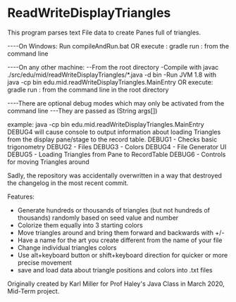 # ReadWriteDisplayTriangles
This program parses text File data to create Panes full of triangles.

----On Windows:
Run compileAndRun.bat
OR
execute : gradle run : from the command line 

----On any other machine:
--From the root directory
-Compile with javac ./src/edu/mid/readWriteDisplayTriangles/*.java -d bin
-Run JVM 1.8 with java -cp bin edu.mid.readWriteDisplayTriangles.MainEntry
OR
execute: gradle run : from the command line in the root directory


----There are optional debug modes which may only be activated from the command line
---They are passed as (String args[]) 

example: java -cp bin edu.mid.readWriteDisplayTriangles.MainEntry DEBUG4
  will cause console to output information about loading Triangles from the display pane/stage to the record table.
  DEBUG1 - Checks basic trigonometry
  DEBUG2 - Files
  DEBUG3 - Colors
  DEBUG4 - File Generator UI
  DEBUG5 - Loading Triangles from Pane to RecordTable
  DEBUG6 - Controls for moving Triangles around
  

Sadly, the repository was accidentally overwritten in a way that destroyed the changelog in the most recent commit.
  
Features:
  - Generate hundreds or thousands of triangles (but not hundreds of thousands) randomly based on seed value and number
  - Colorize them equally into 3 starting colors
  - Move triangles around and bring them forward and backwards with +/-
  - Have a name for the art you create different from the name of your file
  - Change individual triangles colors
  - Use alt+keyboard button or shift+keyboard direction for quicker or more precise movement
  - save and load data about triangle positions and colors into .txt files
  
Originally created by Karl Miller for Prof Haley's Java Class in March 2020, Mid-Term project.
